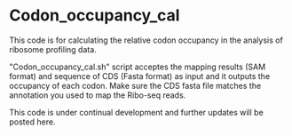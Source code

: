 # Codon_occupancy_cal
This code is for calculating the relative codon occupancy in the analysis of ribosome profiling data. 

"Codon_occupancy_cal.sh" script acceptes the mapping results (SAM format) and sequence of CDS (Fasta format) as input and it outputs the occupancy of each codon. Make sure the CDS fasta file matches the annotation you used to map the Ribo-seq reads.  


This code is under continual development and further updates will be posted here. 

